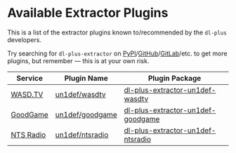 # Available Extractor Plugins

This is a list of the extractor plugins known to/recommended by the `dl-plus` developers.

Try searching for `dl-plus-extractor` on [PyPI](https://pypi.org/search/?q=dl-plus-extractor)/[GitHub](https://github.com/search?q=dl-plus-extractor)/[GitLab](https://gitlab.com/explore/projects?name=dl-plus-extractor)/etc. to get more plugins, but remember — this is at your own risk.

| Service | Plugin Name | Plugin Package |
| --- | --- | --- |
| [WASD.TV](https://wasd.tv/) | [un1def/wasdtv](https://github.com/un-def/dl-plus-extractor-un1def-wasdtv) | [dl-plus-extractor-un1def-wasdtv](https://pypi.org/project/dl-plus-extractor-un1def-wasdtv/) |
| [GoodGame](https://goodgame.ru/) | [un1def/goodgame](https://github.com/un-def/dl-plus-extractor-un1def-goodgame) | [dl-plus-extractor-un1def-goodgame](https://pypi.org/project/dl-plus-extractor-un1def-goodgame/) |
| [NTS Radio](https://www.nts.live/) | [un1def/ntsradio](https://github.com/un-def/dl-plus-extractor-un1def-ntsradio) | [dl-plus-extractor-un1def-ntsradio](https://pypi.org/project/dl-plus-extractor-un1def-ntsradio/) |
